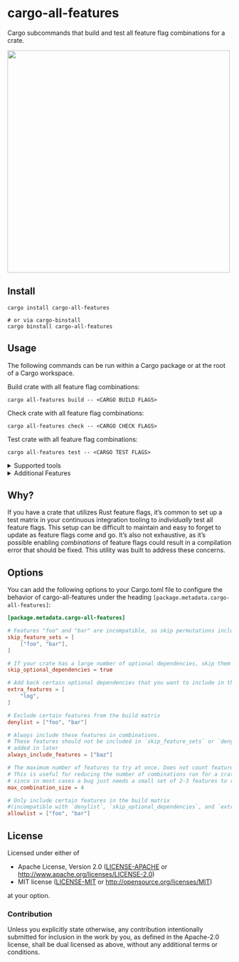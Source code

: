 # cargo-all-features

Cargo subcommands that build and test all feature flag combinations for a crate.

<img src=https://i.imgur.com/OVBRtEC.png width=500>

## Install

```
cargo install cargo-all-features

# or via cargo-binstall
cargo binstall cargo-all-features
```


## Usage

The following commands can be run within a Cargo package or at the root of a Cargo workspace.

Build crate with all feature flag combinations:

```
cargo all-features build -- <CARGO BUILD FLAGS>
```

Check crate with all feature flag combinations:

```
cargo all-features check -- <CARGO CHECK FLAGS>
```

Test crate with all feature flag combinations:

```
cargo all-features test -- <CARGO TEST FLAGS>
```

<details>
    <summary markdown="title"><bold>Supported tools</bold></summary>

- First party
    - [`cargo test`](https://doc.rust-lang.org/cargo/commands/cargo-test.html) cargos integrated testing tool
    - [`cargo check`](https://doc.rust-lang.org/cargo/commands/cargo-check.html) cargos integrated checking tool
    - [`cargo build`](https://doc.rust-lang.org/cargo/commands/cargo-build.html) cargos integrated build tool
    - `cargo bench` [Used by cargos benching feature](https://doc.rust-lang.org/cargo/commands/cargo-bench.html) or crates like [citerion](https://github.com/bheisler/criterion.rs)
- Additional RustUp components
    - [`cargo miri test`](https://github.com/rust-lang/miri) for testing using miri -> _rustup component `miri` is needed_
- Cargo plugins
    - [`cargo udeps`](https://github.com/est31/cargo-udeps) to analyze for unused dependencies -> _cargo plugin `cargo-udeps` is needed_
    - [`cargo tarpaulin`](https://github.com/xd009642/tarpaulin) generate code coverage reports -> _cargo plugin `cargo-tarpaulin` is needed_
    - [`cargo nextest`](https://nexte.st/) the next generation test runner for cargo -> _cargo plugin `cargo-nextest` is needed_

> for more information run `cargo all-features --help`
</details>

<details>
    <summary markdown="span">Additional Features</summary>

### Chunking

If certain projects, features might add up and CI jobs can take longer. In order to shrink wall time of your builds you can specify `--chunks` (the total amount of junks to split into _[1..]_) and `--chunk` (the chunk nr of the one executed command _\[1..\<CHUNKS\>\]_) per execution.

I.e. in github you can use a job matrix:

```yaml
name: CI

on: [pull_request]

jobs:
  build:
    runs-on: ubuntu-latest
    strategy:
      matrix:
        chunk: [1,2,3,4]
        chunks: 4
    steps:
    - uses: actions/checkout@v2
    - name: Install stable toolchain
        uses: actions-rs/toolchain@v1
        with:
          profile: minimal
          toolchain: stable
          override: true
     - name: Install cargo-all-features
        uses: actions-rs/cargo@v1
        with:
          command: install
          args: cargo-all-features --version 1.8.0
    - name: Build all features for release
      run: cargo all-features build --chunks  ${{matrix.chunks}} --chunk  ${{matrix.chunk}} -- --release
```

### Dry run & Verbosity

You are not sure if you configured something correct but don't have the time to wait for all tests or builds? Use `--dry-run`, it will skip all command execution.

If you are not sure if the correct command are executed use `--verbose`

### RustUp toolchain

Don't mind to use `+<toolchain>` or any other combination of rustups toolchain selection. `cargo-all-features` will pick up on the active toolchain and use it.

> for more information run `cargo all-features --help`

### Cross
> If you never heard of [cross](https://github.com/cross-rs/cross), an almost zero setup cross compilation cli setup

While there is no way to directly know if you are calling this cargo subcommand from cross, there is a `--target-command` flag which can be set to `cross` which will forward the feature flags to `cross` instead of `cargo`
</details>

## Why?

If you have a crate that utilizes Rust feature flags, it’s common to set up a test matrix in your continuous integration tooling to _individually_ test all feature flags. This setup can be difficult to maintain and easy to forget to update as feature flags come and go. It’s also not exhaustive, as it’s possible enabling _combinations_ of feature flags could result in a compilation error that should be fixed. This utility was built to address these concerns.

## Options

You can add the following options to your Cargo.toml file to configure the behavior of cargo-all-features under the heading `[package.metadata.cargo-all-features]`:

```toml
[package.metadata.cargo-all-features]

# Features "foo" and "bar" are incompatible, so skip permutations including them
skip_feature_sets = [
    ["foo", "bar"],
]

# If your crate has a large number of optional dependencies, skip them for speed
skip_optional_dependencies = true

# Add back certain optional dependencies that you want to include in the permutations
extra_features = [
    "log",
]

# Exclude certain features from the build matrix
denylist = ["foo", "bar"]

# Always include these features in combinations.
# These features should not be included in `skip_feature_sets` or `denylist`, they get
# added in later
always_include_features = ["baz"]

# The maximum number of features to try at once. Does not count features from `always_include_features`.
# This is useful for reducing the number of combinations run for a crate with a large amount of features,
# since in most cases a bug just needs a small set of 2-3 features to reproduce.
max_combination_size = 4

# Only include certain features in the build matrix
#(incompatible with `denylist`, `skip_optional_dependencies`, and `extra_features`)
allowlist = ["foo", "bar"]
```

## License

Licensed under either of

- Apache License, Version 2.0 ([LICENSE-APACHE](LICENSE-APACHE) or http://www.apache.org/licenses/LICENSE-2.0)
- MIT license ([LICENSE-MIT](LICENSE-MIT) or http://opensource.org/licenses/MIT)

at your option.

### Contribution

Unless you explicitly state otherwise, any contribution intentionally submitted for inclusion in the work by you, as defined in the Apache-2.0 license, shall be dual licensed as above, without any additional terms or conditions.
